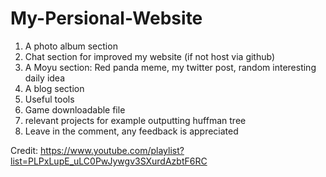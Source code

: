 # My-Persional-Website

1. A photo album section
2. Chat section for improved my website (if not host via github)
3. A Moyu section: Red panda meme, my twitter post, random interesting daily idea
4. A blog section
5. Useful tools
6. Game downloadable file
7. relevant projects for example outputting huffman tree
8. Leave in the comment, any feedback is appreciated


Credit: https://www.youtube.com/playlist?list=PLPxLupE_uLC0PwJywgv3SXurdAzbtF6RC